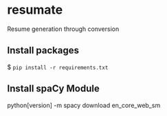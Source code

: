 # resumate
Resume generation through conversion

## Install packages
$ `pip install -r requirements.txt`

## Install spaCy Module
python[version] -m spacy download en_core_web_sm
